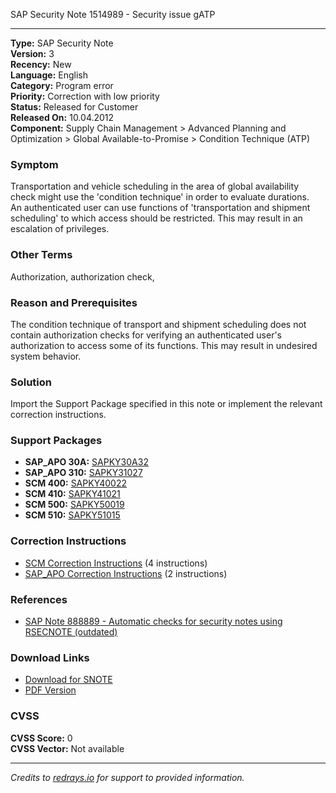 SAP Security Note 1514989 - Security issue gATP

---

**Type:** SAP Security Note  
**Version:** 3  
**Recency:** New  
**Language:** English  
**Category:** Program error  
**Priority:** Correction with low priority  
**Status:** Released for Customer  
**Released On:** 10.04.2012  
**Component:** Supply Chain Management > Advanced Planning and Optimization > Global Available-to-Promise > Condition Technique (ATP)

### Symptom

Transportation and vehicle scheduling in the area of global availability check might use the 'condition technique' in order to evaluate durations.  
An authenticated user can use functions of 'transportation and shipment scheduling' to which access should be restricted. This may result in an escalation of privileges.

### Other Terms

Authorization, authorization check,

### Reason and Prerequisites

The condition technique of transport and shipment scheduling does not contain authorization checks for verifying an authenticated user's authorization to access some of its functions. This may result in undesired system behavior.

### Solution

Import the Support Package specified in this note or implement the relevant correction instructions.

### Support Packages

- **SAP_APO 30A:** [SAPKY30A32](https://me.sap.com/supportpackage/SAPKY30A32)
- **SAP_APO 310:** [SAPKY31027](https://me.sap.com/supportpackage/SAPKY31027)
- **SCM 400:** [SAPKY40022](https://me.sap.com/supportpackage/SAPKY40022)
- **SCM 410:** [SAPKY41021](https://me.sap.com/supportpackage/SAPKY41021)
- **SCM 500:** [SAPKY50019](https://me.sap.com/supportpackage/SAPKY50019)
- **SCM 510:** [SAPKY51015](https://me.sap.com/supportpackage/SAPKY51015)

### Correction Instructions

- [SCM Correction Instructions](https://me.sap.com/corrins/0001514989/418) (4 instructions)
- [SAP_APO Correction Instructions](https://me.sap.com/corrins/0001514989/32) (2 instructions)

### References

- [SAP Note 888889 - Automatic checks for security notes using RSECNOTE (outdated)](https://me.sap.com/notes/888889)

### Download Links

- [Download for SNOTE](https://notesdownloads.sap.com/note/0040000008980832017)
- [PDF Version](https://userapps.support.sap.com/sap/support/sfm/notes/print/0001514989?language=en-US&token=9E0F29679AD084FC536089FF7043A1DD)

### CVSS

**CVSS Score:** 0  
**CVSS Vector:** Not available

---

*Credits to [redrays.io](https://redrays.io) for support to provided information.*
